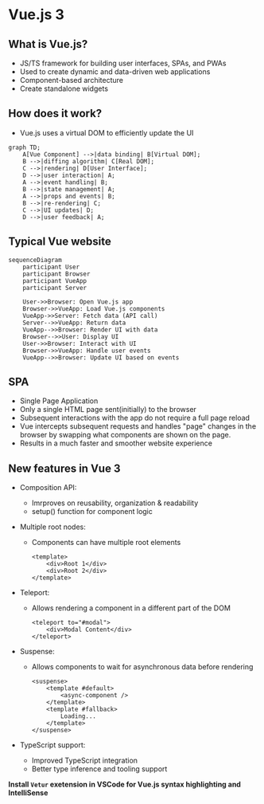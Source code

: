 # Vue.js 3

## What is Vue.js?
- JS/TS framework for building user interfaces, SPAs, and PWAs
- Used to create dynamic and data-driven web applications
- Component-based architecture
- Create standalone widgets

## How does it work?
- Vue.js uses a virtual DOM to efficiently update the UI

```mermaid
graph TD;
    A[Vue Component] -->|data binding| B[Virtual DOM];
    B -->|diffing algorithm| C[Real DOM];
    C -->|rendering| D[User Interface];
    D -->|user interaction| A;
    A -->|event handling| B;
    B -->|state management| A;
    A -->|props and events| B;
    B -->|re-rendering| C;
    C -->|UI updates| D;
    D -->|user feedback| A;
```

## Typical Vue website

```mermaid
sequenceDiagram
    participant User
    participant Browser
    participant VueApp
    participant Server

    User->>Browser: Open Vue.js app
    Browser->>VueApp: Load Vue.js components
    VueApp->>Server: Fetch data (API call)
    Server-->>VueApp: Return data
    VueApp-->>Browser: Render UI with data
    Browser-->>User: Display UI
    User->>Browser: Interact with UI
    Browser->>VueApp: Handle user events
    VueApp-->>Browser: Update UI based on events
```

## SPA
- Single Page Application
- Only a single HTML page sent(initially) to the browser
- Subsequent interactions with the app do not require a full page reload
- Vue intercepts subsequent requests and handles "page" changes in the browser by swapping what components are shown on the page.
- Results in a much faster and smoother website experience

## New features in Vue 3
- Composition API:
  - Imrproves on reusability, organization & readability 
  - setup() function for component logic
- Multiple root nodes:
  - Components can have multiple root elements
    ```vue
    <template>
        <div>Root 1</div>
        <div>Root 2</div>
    </template>
    ```
- Teleport:
  - Allows rendering a component in a different part of the DOM
    ```vue
    <teleport to="#modal">
        <div>Modal Content</div>
    </teleport>
    ```

- Suspense:
  - Allows components to wait for asynchronous data before rendering
    ```vue
    <suspense>
        <template #default>
            <async-component />
        </template>
        <template #fallback>
            Loading...
        </template>
    </suspense>
    ```
- TypeScript support:
  - Improved TypeScript integration
  - Better type inference and tooling support


**Install `Vetur` exetension in VSCode for Vue.js syntax highlighting and IntelliSense**